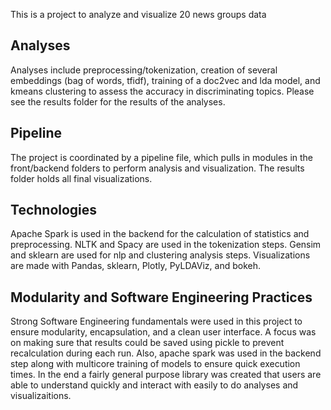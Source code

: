 This is a project to analyze and visualize 20 news groups data

## Analyses
Analyses include preprocessing/tokenization, creation of several embeddings (bag of words, tfidf), 
training of a doc2vec and lda model, and kmeans clustering to assess the accuracy in discriminating
topics. Please see the results folder for the results of the analyses.

## Pipeline
The project is coordinated by a pipeline file, which pulls in modules in the front/backend
folders to perform analysis and visualization. The results folder holds all final visualizations.

## Technologies
Apache Spark is used in the backend for the calculation of statistics and preprocessing. NLTK and Spacy
are used in the tokenization steps. Gensim and sklearn are used for nlp and clustering analysis steps.
Visualizations are made with Pandas, sklearn, Plotly, PyLDAViz, and bokeh.

## Modularity and Software Engineering Practices
Strong Software Engineering fundamentals were used in this project to ensure modularity, encapsulation,
and a clean user interface. A focus was on making sure that results could be saved using pickle to prevent
recalculation during each run. Also, apache spark was used in the backend step along with multicore 
training of models to ensure quick execution times. In the end a fairly general purpose library was created 
that users are able to understand quickly and interact with easily to do analyses and visualizaitions.
